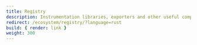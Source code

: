 ```yaml
---
title: Registry
description: Instrumentation libraries, exporters and other useful components for OpenTelemetry Rust
redirect: /ecosystem/registry/?language=rust
build: { render: link }
weight: 300
---
```

